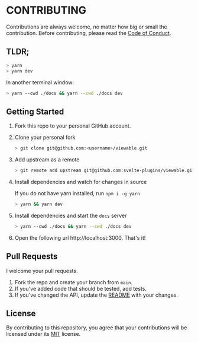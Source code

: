 # CONTRIBUTING

Contributions are always welcome, no matter how big or small the contribution. Before contributing, please read the [Code of Conduct](COC.md).

## TLDR;

```sh
> yarn
> yarn dev
```

In another terminal window:

```sh
> yarn --cwd ./docs && yarn --cwd ./docs dev
```

## Getting Started

1. Fork this repo to your personal GitHub account.

1. Clone your personal fork

   ```sh
   > git clone git@github.com:<username>/viewable.git
   ```

1. Add upstream as a remote

   ```sh
   > git remote add upstream git@github.com:svelte-plugins/viewable.git
   ```


1. Install dependencies and watch for changes in source
   
   If you do not have yarn installed, run `npm i -g yarn`

   ```sh
   > yarn && yarn dev
   ```

1. Install dependencies and start the `docs` server

   ```sh
   > yarn --cwd ./docs && yarn --cwd ./docs dev
   ```

1. Open the following url http://localhost:3000. That's it!
   
## Pull Requests

I welcome your pull requests.

1. Fork the repo and create your branch from `main`.
1. If you've added code that should be tested, add tests.
1. If you've changed the API, update the [README](README) with your changes.

## License

By contributing to this repository, you agree that your contributions will be licensed
under its [MIT](LICENSE) license.
